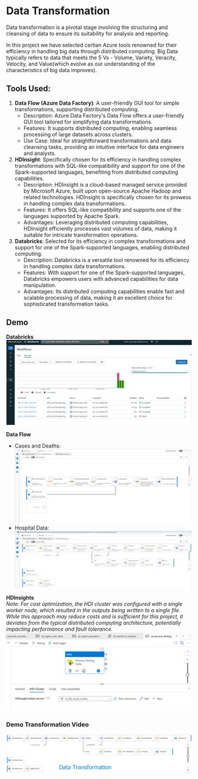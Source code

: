 # Data Transformation

Data transformation is a pivotal stage involving the structuring and cleansing of data to ensure its suitability for analysis and reporting. 

In this project we have selected certian Azure tools renowned for their efficiency in handling big data through distributed computing. Big Data typically refers to data that meets the 5 Vs - Volume, Variety, Veracity, Velocity, and Value(which evolve as our understanding of the characteristics of big data improves).

## Tools Used:
1. **Data Flow (Azure Data Factory)**: A user-friendly GUI tool for simple transformations, supporting distributed computing.
    * Description: Azure Data Factory's Data Flow offers a user-friendly GUI tool tailored for simplifying data transformations.
    * Features: It supports distributed computing, enabling seamless processing of large datasets across clusters.
    * Use Case: Ideal for straightforward transformations and data cleansing tasks, providing an intuitive interface for data engineers and analysts.
2. **HDInsight**: Specifically chosen for its efficiency in handling complex transformations with SQL-like compatibility and support for one of the Spark-supported languages, benefiting from distributed computing capabilities.
    * Description: HDInsight is a cloud-based managed service provided by Microsoft Azure, built upon open-source Apache Hadoop and related technologies. HDInsight is specifically chosen for its prowess in handling complex data transformations. 
    * Features: It offers SQL-like compatibility and supports one of the languages supported by Apache Spark.
    * Advantages: Leveraging distributed computing capabilities, HDInsight efficiently processes vast volumes of data, making it suitable for intricate transformation operations.
3. **Databricks**: Selected for its efficiency in complex transformations and support for one of the Spark-supported languages, enabling distributed computing.
    * Description: Databricks is a versatile tool renowned for its efficiency in handling complex data transformations.
    * Features: With support for one of the Spark-supported languages, Databricks empowers users with advanced capabilities for data manipulation.
    * Advantages: Its distributed computing capabilities enable fast and scalable processing of data, making it an excellent choice for sophisticated transformation tasks.

## Demo
**Databricks**
![Databricks Runs](../image/transform/databricks_runs.png)

**Data Flow**
- Cases and Deaths:
  ![Data Flow for Cases and Deaths](../image/transform/dflow_cases_and_deaths.png)
- Hospital Data:
  ![Data Flow for Hospital Data](../image/transform/dflow_hospital_admissions.png)

**HDInsights**
<br/>*Note: For cost optimization, the HDI cluster was configured with a single worker node, which resulted in the outputs being written to a single file. While this approach may reduce costs and is sufficient for this project, it deviates from the typical distributed computing architecture, potentially impacting performance and fault tolerance.*
![HDInsights Pipeline](../image/transform/hdinsights_pipeline.png)

### Demo Transformation Video
[![Transformation Video](../image/transform/youtube_transform_thumbnail.png)](https://youtu.be/PLU25f_qOFg)
